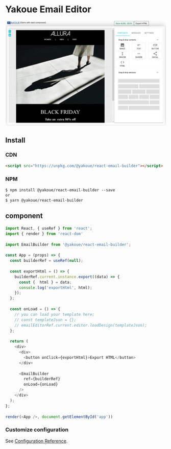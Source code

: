 # Yakoue Email Editor



![Drag Racing](yakoue-reactjs2.png)

## Install

### CDN

```html
<script src="https://unpkg.com/@yakoue/react-email-builder"></script>
```

### NPM

```
$ npm install @yakoue/react-email-builder --save
or
$ yarn @yakoue/react-email-builder

```

## component

```js
import React, { useRef } from 'react';
import { render } from 'react-dom'

import EmailBuilder from '@yakoue/react-email-builder';

const App = (props) => {
  const builderRef = useRef(null);

  const exportHtml = () => {
    builderRef.current.instance.export((data) => {
      const {  html } = data;
      console.log('exportHtml', html);
    });
  };

  const onLoad = () => {
    // you can load your template here;
    // const templateJson = {};
    // emailEditorRef.current.editor.loadDesign(templateJson);
  };

  return (
    <div>
      <div>
        <button onClick={exportHtml}>Export HTML</button>
      </div>
      
      <EmailBuilder
        ref={builderRef}
        onLoad={onLoad}
      />
    </div>
  );
};

render(<App />, document.getElementById('app'))
```


### Customize configuration

See [Configuration Reference](https://docs.yakoue.com/plugins/).
